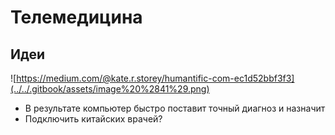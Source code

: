 # Телемедицина

## Идеи

![https://medium.com/@kate.r.storey/humantific-com-ec1d52bbf3f3](../../.gitbook/assets/image%20%2841%29.png)

* В результате компьютер быстро поставит точный диагноз и назначит
* Подключить китайских врачей?

